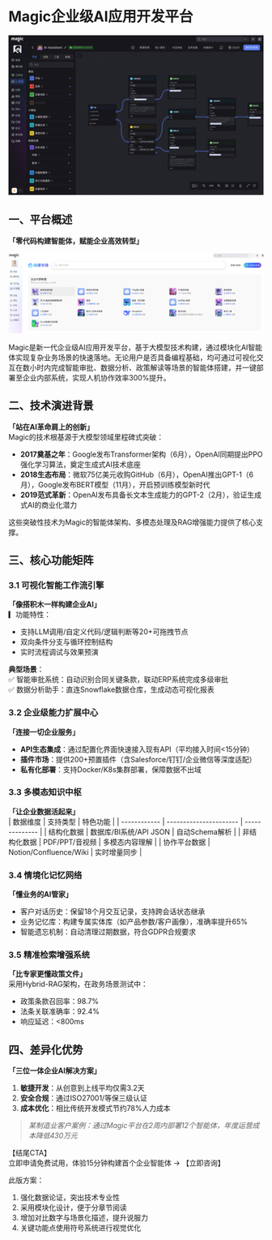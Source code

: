 

# Magic企业级AI应用开发平台

![flow界面](/static/img/showmagic.jpg)

## 一、平台概述  
**「零代码构建智能体，赋能企业高效转型」**  

![Magic企业级AI应用开发平台](/static/img/magic-platform.png)

Magic是新一代企业级AI应用开发平台，基于大模型技术构建，通过模块化AI智能体实现复杂业务场景的快速落地。无论用户是否具备编程基础，均可通过可视化交互在数小时内完成智能审批、数据分析、政策解读等场景的智能体搭建，并一键部署至企业内部系统，实现人机协作效率300%提升。



## 二、技术演进背景  
**「站在AI革命肩上的创新」**  
Magic的技术根基源于大模型领域里程碑式突破：  
- **2017奠基之年**：Google发布Transformer架构（6月），OpenAI同期提出PPO强化学习算法，奠定生成式AI技术底座  
- **2018生态布局**：微软75亿美元收购GitHub（6月），OpenAI推出GPT-1（6月），Google发布BERT模型（11月），开启预训练模型新时代  
- **2019范式革新**：OpenAI发布具备长文本生成能力的GPT-2（2月），验证生成式AI的商业化潜力  

这些突破性技术为Magic的智能体架构、多模态处理及RAG增强能力提供了核心支撑。



## 三、核心功能矩阵

### 3.1 可视化智能工作流引擎  
**「像搭积木一样构建企业AI」**  
▎功能特性：  
- 支持LLM调用/自定义代码/逻辑判断等20+可拖拽节点  
- 双向条件分支与循环控制结构  
- 实时流程调试与效果预演  

**典型场景**：  
✅ 智能审批系统：自动识别合同关键条款，联动ERP系统完成多级审批  
✅ 数据分析助手：直连Snowflake数据仓库，生成动态可视化报表  

### 3.2 企业级能力扩展中心  
**「连接一切企业服务」**  
- **API生态集成**：通过配置化界面快速接入现有API（平均接入时间<15分钟）  
- **插件市场**：提供200+预置插件（含Salesforce/钉钉/企业微信等深度适配）  
- **私有化部署**：支持Docker/K8s集群部署，保障数据不出域  

### 3.3 多模态知识中枢  
**「让企业数据活起来」**  
| 数据维度     | 支持类型               | 特色功能       |
| ------------ | ---------------------- | -------------- |
| 结构化数据   | 数据库/BI系统/API JSON | 自动Schema解析 |
| 非结构化数据 | PDF/PPT/音视频         | 多模态内容理解 |
| 协作平台数据 | Notion/Confluence/Wiki | 实时增量同步   |

### 3.4 情境化记忆网络  
**「懂业务的AI管家」**  
- 客户对话历史：保留18个月交互记录，支持跨会话状态继承  
- 业务记忆库：构建专属实体库（如产品参数/客户画像），准确率提升65%  
- 智能遗忘机制：自动清理过期数据，符合GDPR合规要求  

### 3.5 精准检索增强系统  
**「比专家更懂政策文件」**  
采用Hybrid-RAG架构，在政务场景测试中：  
- 政策条款召回率：98.7%  
- 法条关联准确率：92.4%  
- 响应延迟：<800ms  



## 四、差异化优势  
**「三位一体企业AI解决方案」**  
1. **敏捷开发**：从创意到上线平均仅需3.2天  
2. **安全合规**：通过ISO27001/等保三级认证  
3. **成本优化**：相比传统开发模式节约78%人力成本  

> *某制造业客户案例：通过Magic平台在2周内部署12个智能体，年度运营成本降低430万元*  


【结尾CTA】  
立即申请免费试用，体验15分钟构建首个企业智能体 → 【立即咨询】  


此版方案：  
1. 强化数据论证，突出技术专业性  
2. 采用模块化设计，便于分章节阅读  
3. 增加对比数字与场景化描述，提升说服力  
4. 关键功能点使用符号系统进行视觉优化